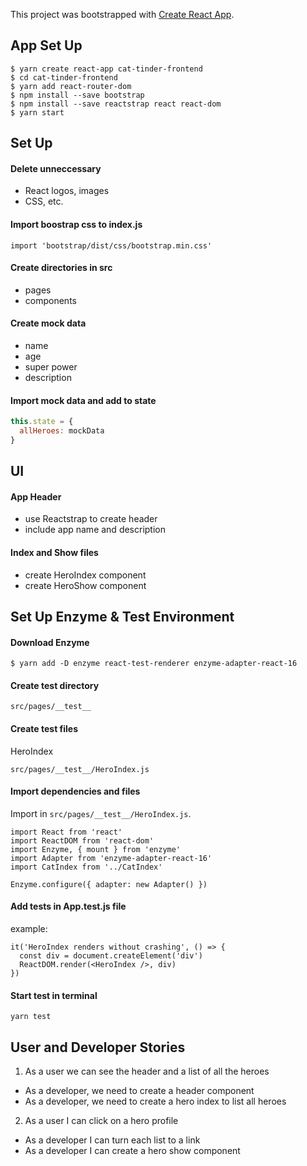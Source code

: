 This project was bootstrapped with [Create React App](https://github.com/facebook/create-react-app).

## App Set Up

```ssh
$ yarn create react-app cat-tinder-frontend
$ cd cat-tinder-frontend
$ yarn add react-router-dom
$ npm install --save bootstrap
$ npm install --save reactstrap react react-dom
$ yarn start
```



## Set Up

#### Delete unneccessary
- React logos, images
- CSS, etc.

#### Import boostrap css to index.js
`import 'bootstrap/dist/css/bootstrap.min.css'`

#### Create directories in src
- pages
- components

#### Create mock data
- name
- age
- super power
- description

#### Import mock data and add to state
```js
this.state = {
  allHeroes: mockData
}
```


## UI

#### App Header
- use Reactstrap to create header
- include app name and description

#### Index and Show files
- create HeroIndex component
- create HeroShow component

## Set Up Enzyme & Test Environment

#### Download Enzyme
`$ yarn add -D enzyme react-test-renderer enzyme-adapter-react-16`

#### Create test directory
`src/pages/__test__`

#### Create test files

HeroIndex

`src/pages/__test__/HeroIndex.js`

#### Import dependencies and files
Import in `src/pages/__test__/HeroIndex.js`.

```
import React from 'react'
import ReactDOM from 'react-dom'
import Enzyme, { mount } from 'enzyme'
import Adapter from 'enzyme-adapter-react-16'
import CatIndex from '../CatIndex'

Enzyme.configure({ adapter: new Adapter() })
```
#### Add tests in App.test.js file
example:
```
it('HeroIndex renders without crashing', () => {
  const div = document.createElement('div')
  ReactDOM.render(<HeroIndex />, div)
})
```

#### Start test in terminal

`yarn test`

## User and Developer Stories
1. As a user we can see the header and a list of all the heroes
  - As a developer, we need to create a header component
  - As a developer, we need to create a hero index to list all heroes
2. As a user I can click on a hero profile
  - As a developer I can turn each list to a link
  - As a developer I can create a hero show component
